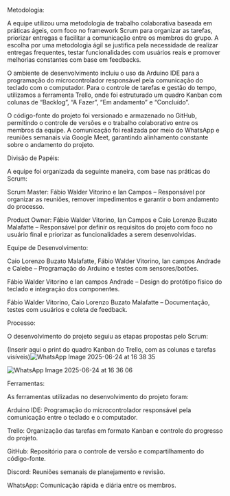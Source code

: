 Metodologia:

A equipe utilizou uma metodologia de trabalho colaborativa baseada em práticas ágeis, com foco no framework Scrum para organizar as tarefas, priorizar entregas e facilitar a comunicação entre os membros do grupo. A escolha por uma metodologia ágil se justifica pela necessidade de realizar entregas frequentes, testar funcionalidades com usuários reais e promover melhorias constantes com base em feedbacks.

O ambiente de desenvolvimento incluiu o uso da Arduino IDE para a programação do microcontrolador responsável pela comunicação do teclado com o computador. Para o controle de tarefas e gestão do tempo, utilizamos a ferramenta Trello, onde foi estruturado um quadro Kanban com colunas de “Backlog”, “A Fazer”, “Em andamento” e “Concluído”.

O código-fonte do projeto foi versionado e armazenado no GitHub, permitindo o controle de versões e o trabalho colaborativo entre os membros da equipe. A comunicação foi realizada por meio do WhatsApp e reuniões semanais via Google Meet, garantindo alinhamento constante sobre o andamento do projeto.

Divisão de Papéis:

A equipe foi organizada da seguinte maneira, com base nas práticas do Scrum:

Scrum Master: Fábio Walder Vitorino e Ian Campos – Responsável por organizar as reuniões, remover impedimentos e garantir o bom andamento do processo.

Product Owner: Fábio Walder Vitorino, Ian Campos e Caio Lorenzo Buzato Malafatte – Responsável por definir os requisitos do projeto com foco no usuário final e priorizar as funcionalidades a serem desenvolvidas.

Equipe de Desenvolvimento:

Caio Lorenzo Buzato Malafatte, Fábio Walder Vitorino, Ian campos Andrade e Calebe – Programação do Arduino e testes com sensores/botões.

Fábio Walder Vitorino e Ian campos Andrade – Design do protótipo físico do teclado e integração dos componentes.

Fábio Walder Vitorino, Caio Lorenzo Buzato Malafatte – Documentação, testes com usuários e coleta de feedback.

Processo:

O desenvolvimento do projeto seguiu as etapas propostas pelo Scrum:



(Inserir aqui o print do quadro Kanban do Trello, com as colunas e tarefas visíveis)![WhatsApp Image 2025-06-24 at 16 38 35](https://github.com/user-attachments/assets/9fc5b1e8-da4e-4e3a-9f8a-95ccb3109406)

![WhatsApp Image 2025-06-24 at 16 36 06](https://github.com/user-attachments/assets/e3ea4dd4-a17d-425d-b61a-4a71fbe87d8c)



Ferramentas:

As ferramentas utilizadas no desenvolvimento do projeto foram:

Arduino IDE: Programação do microcontrolador responsável pela comunicação entre o teclado e o computador.

Trello: Organização das tarefas em formato Kanban e controle do progresso do projeto.

GitHub: Repositório para o controle de versão e compartilhamento do código-fonte.

Discord: Reuniões semanais de planejamento e revisão.

WhatsApp: Comunicação rápida e diária entre os membros.
